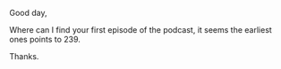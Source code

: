 Good day,

Where can I find your first episode of the podcast, it seems the earliest ones points to 239.

Thanks.